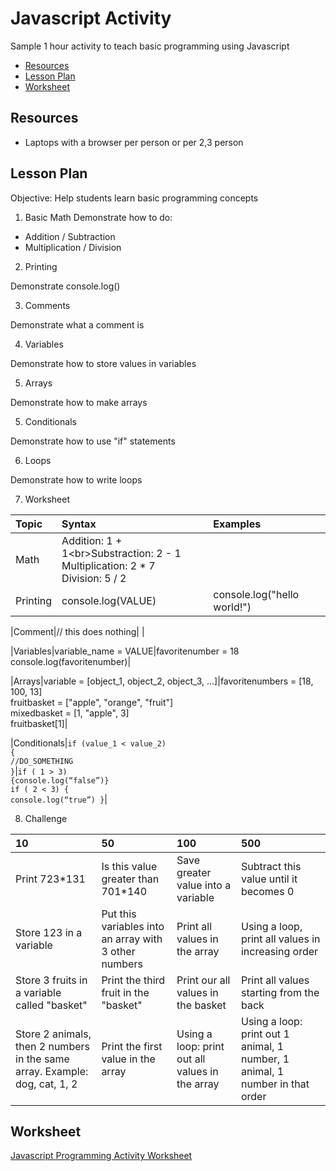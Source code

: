 # Javascript Activity

Sample 1 hour activity to teach basic programming using Javascript

* [Resources](#resources)
* [Lesson Plan](#lesson_plan)
* [Worksheet](#worksheet)

<h2 id="resources">Resources</h2>

* Laptops with a browser per person or per 2,3 person

<h2 id="lesson_plan">Lesson Plan</h2>
Objective: Help students learn basic programming concepts

1.  Basic Math 
Demonstrate how to do:
* Addition / Subtraction
* Multiplication / Division

2.  Printing

Demonstrate console.log()

3.  Comments

Demonstrate what a comment is

4.  Variables

Demonstrate how to store values in variables

5. Arrays

Demonstrate how to make arrays

5. Conditionals

Demonstrate how to use "if" statements

6. Loops

Demonstrate how to write loops

7. Worksheet

|Topic|Syntax|Examples|
|:----|:------|:-------|
|Math|Addition: 1 + 1\<br>Substraction: 2 - 1<br>Multiplication: 2 * 7<br>Division: 5 / 2| |
|Printing|console.log(VALUE)|console.log("hello world!")|

|Comment|// this does nothing| |

|Variables|variable_name = VALUE|favoritenumber = 18<br>console.log(favoritenumber)|

|Arrays|variable = [object_1, object_2, object_3, ...]|favoritenumbers = [18, 100, 13]<br>fruitbasket = ["apple", "orange", "fruit"]<br>mixedbasket = [1, "apple", 3]<br>fruitbasket[1]|

|Conditionals|<code>if (value_1 < value_2) {<br>//DO_SOMETHING<br>}</code>|<code>if ( 1 > 3) {console.log(“false”)}</code><br><code>if ( 2 < 3) { console.log(“true”) }</code>|


8. Challenge

|10 | 50 | 100 | 500|
|:--|:--|:--|:--|
|Print 723*131 | Is this value greater than 701*140 | Save greater value into a variable | Subtract this value until it becomes 0|
|Store 123 in a variable | Put this variables into an array with 3 other numbers | Print all values in the array | Using a loop, print all values in increasing order|
|Store 3 fruits in a variable called "basket" | Print the third fruit in the "basket" | Print our all values in the basket | Print all values starting from the back|
Store 2 animals, then 2 numbers in the same array. Example: dog, cat, 1, 2 | Print the first value in the array | Using a loop: print out all values in the array | Using a loop: print out 1 animal, 1 number, 1 animal, 1 number in that order|
 
<h2 id="worksheet">Worksheet</h2>

[Javascript Programming Activity Worksheet](https://docs.google.com/document/d/1jkjeIVkN4ILKHZL4TEVPWDUWafACK6f5j_6s89z2hhc/edit?usp=sharing)


